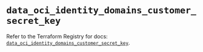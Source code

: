 # `data_oci_identity_domains_customer_secret_key`

Refer to the Terraform Registry for docs: [`data_oci_identity_domains_customer_secret_key`](https://registry.terraform.io/providers/oracle/oci/6.18.0/docs/data-sources/identity_domains_customer_secret_key).
